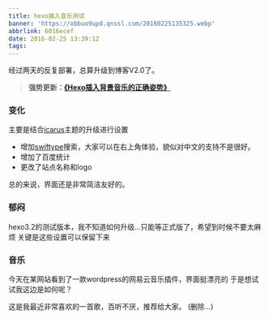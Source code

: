 ```yaml
---
title: hexo插入音乐测试
banner: 'https://obbuo9upd.qnssl.com/20160225135325.webp'
abbrlink: 6016ecef
date: 2016-02-25 13:39:12
tags:
---
```

经过两天的反复部署，总算升级到博客V2.0了。

> **强势更新：[《Hexo插入背景音乐的正确姿势》](https://www.tiexo.cn/http-https-music/)**
<!--more-->

### 变化

主要是结合[icarus](https://github.com/ppoffice/hexo-theme-icarus)主题的升级进行设置
- 增加[swiftype](https://swiftype.com/)搜索，大家可以在右上角体验，貌似对中文的支持不是很好。
- 增加了百度统计
- 更改了站点名称和logo

总的来说，界面还是非常简洁友好的。

### 郁闷

hexo3.2的测试版本，我不知道如何升级...只能等正式版了，希望到时候不要太麻烦
关键是这些设置可以保留下来

### 音乐

今天在某网站看到了一款wordpress的网易云音乐插件，界面挺漂亮的
于是想试试我这边是如何呢？

这是我最近非常喜欢的一首歌，百听不厌，推荐给大家。
(删除...)
